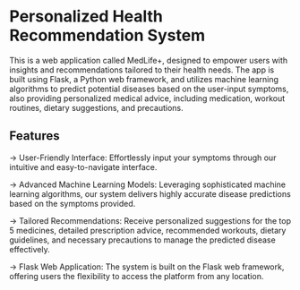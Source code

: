 # Personalized Health Recommendation System 

This is a web application called MedLife+, designed to empower users with insights and recommendations tailored to their health needs. The app is built using Flask, a Python web framework, and utilizes machine learning algorithms to predict potential diseases based on the user-input symptoms, also providing personalized medical advice, including medication, workout routines, dietary suggestions, and precautions. 

## Features
-> User-Friendly Interface: Effortlessly input your symptoms through our intuitive and easy-to-navigate interface.

-> Advanced Machine Learning Models: Leveraging sophisticated machine learning algorithms, our system delivers highly accurate disease predictions based on the symptoms provided.

-> Tailored Recommendations: Receive personalized suggestions for the top 5 medicines, detailed prescription advice, recommended workouts, dietary guidelines, and necessary precautions to manage the predicted disease effectively.

-> Flask Web Application: The system is built on the Flask web framework, offering users the flexibility to access the platform from any location.
